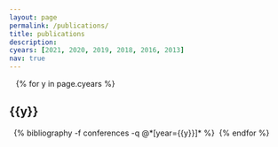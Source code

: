 ```yaml
---
layout: page
permalink: /publications/
title: publications
description:
cyears: [2021, 2020, 2019, 2018, 2016, 2013]
nav: true
---
```



<div class="publications">  
{% for y in page.cyears %}   
   <h2 class="year">{{y}}</h2>   
   {% bibliography -f conferences -q @*[year={{y}}]* %} 
{% endfor %}  

</div>


